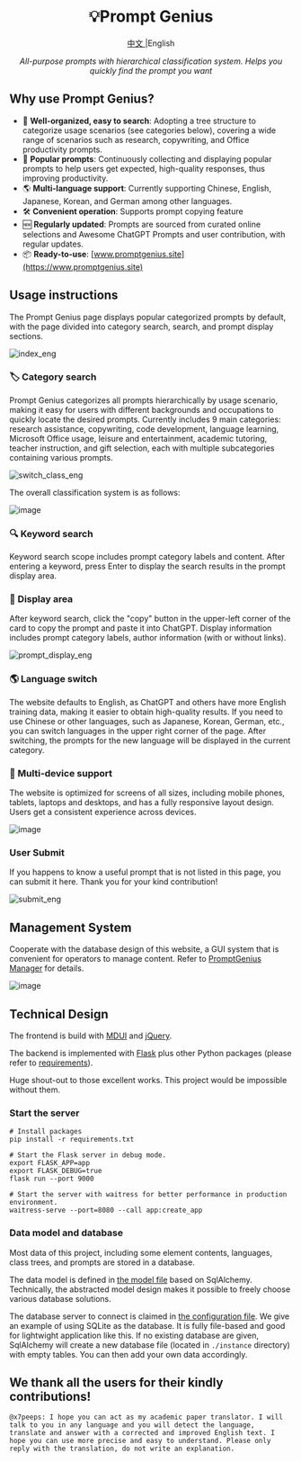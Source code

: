 <h1 align="center">
💡Prompt Genius
</h1>
<p align="center">
    <a href="./readme.md">中文 </a> |English
</p>
<p align="center">
    <em>All-purpose prompts with hierarchical classification system. Helps you quickly find the prompt you want</em>
</p>

## Why use Prompt Genius?

- 🌟 **Well-organized, easy to search**: Adopting a tree structure to categorize usage scenarios (see categories below), covering a wide range of scenarios such as research, copywriting, and Office productivity prompts.
- 🚀 **Popular prompts**: Continuously collecting and displaying popular prompts to help users get expected, high-quality responses, thus improving productivity.
- 🌎 **Multi-language support**: Currently supporting Chinese, English, Japanese, Korean, and German among other languages.
- 🛠  **Convenient operation**: Supports prompt copying feature
- 🆕 **Regularly updated**: Prompts are sourced from curated online selections and Awesome ChatGPT Prompts and user contribution, with regular updates.
- 📦 **Ready-to-use**: [www.promptgenius.site](https://www.promptgenius.site)

## Usage instructions

The Prompt Genius page displays popular categorized prompts by default, with the page divided into category search, search, and prompt display sections.

![index_eng](./img/index_eng.png)

### 🏷︎ Category search
Prompt Genius categorizes all prompts hierarchically by usage scenario, making it easy for users with different backgrounds and occupations to quickly locate the desired prompts.
Currently includes 9 main categories: research assistance, copywriting, code development, language learning, Microsoft Office usage, leisure and entertainment, academic tutoring, teacher instruction, and gift selection, each with multiple subcategories containing various prompts. 

![switch_class_eng](./img/switch_class_eng.gif)

The overall classification system is as follows:

![image](./img/class_tree.png)

### 🔍 Keyword search

Keyword search scope includes prompt category labels and content. After entering a keyword, press Enter to display the search results in the prompt display area.

### 🔬 Display area

After keyword search, click the "copy" button in the upper-left corner of the card to copy the prompt and paste it into ChatGPT. Display information includes prompt category labels, author information (with or without links).

![prompt_display_eng](./img/prompt_display_eng.png)

### 🌎 Language switch

The website defaults to English, as ChatGPT and others have more English training data, making it easier to obtain high-quality results. If you need to use Chinese or other languages, such as Japanese, Korean, German, etc., you can switch languages in the upper right corner of the page.
After switching, the prompts for the new language will be displayed in the current category.

### 📱 Multi-device support

The website is optimized for screens of all sizes, including mobile phones, tablets, laptops and desktops, and has a fully responsive layout design. Users get a consistent experience across devices.

![image](./img/devices.png)

### User Submit
If you happens to know a useful prompt that is not listed in this page, you can submit it here. Thank you for your kind contribution!

![submit_eng](./img/submit_eng.png)


## Management System

Cooperate with the database design of this website, a GUI system that is convenient for operators to manage content.
Refer to [PromptGenius Manager](https://github.com/Logan-Lin/PromptGenuius-Manager) for details.

![image](img/PGManager.png)


## Technical Design

The frontend is build with [MDUI](https://www.mdui.org/) and [jQuery](https://jquery.com/).

The backend is implemented with [Flask](https://flask.palletsprojects.com/) plus other Python packages (please refer to [requirements](./requirements.txt)).

Huge shout-out to those excellent works. This project would be impossible without them.

### Start the server

```shell
# Install packages
pip install -r requirements.txt

# Start the Flask server in debug mode.
export FLASK_APP=app
export FLASK_DEBUG=true
flask run --port 9000

# Start the server with waitress for better performance in production environment.
waitress-serve --port=8080 --call app:create_app
```

### Data model and database

Most data of this project, including some element contents, languages, class trees, and prompts are stored in a database.

The data model is defined in [the model file](./app/models.py) based on SqlAlchemy.
Technically, the abstracted model design makes it possible to freely choose various database solutions.

The database server to connect is claimed in [the configuration file](./app/app_config.json). We give an example of using SQLite as the database. It is fully file-based and good for lightwight application like this. If no existing database are given, SqlAlchemy will create a new database file (located in `./instance` directory) with empty tables. You can then add your own data accordingly.

## We thank all the users for their kindly contributions!
```
@x7peeps: I hope you can act as my academic paper translator. I will talk to you in any language and you will detect the language, translate and answer with a corrected and improved English text. I hope you can use more precise and easy to understand. Please only reply with the translation, do not write an explanation.
```
